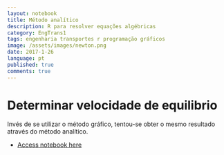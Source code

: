 ```yaml
---
layout: notebook
title: Método analítico 
description: R para resolver equações algébricas
category: EngTrans1
tags: engenharia transportes r programação gráficos
image: /assets/images/newton.png
date: 2017-1-26
language: pt
published: true
comments: true
---
```


# Determinar velocidade de equilibrio

Invés de se utilizar o método gráfico, tentou-se obter o mesmo resultado através do método analítico. 



<ul class="actions fit">
    <li><a href="/assets/pdfs/Etapa6.pdf" class="button special fit">Access notebook here</a></li>
  </ul>